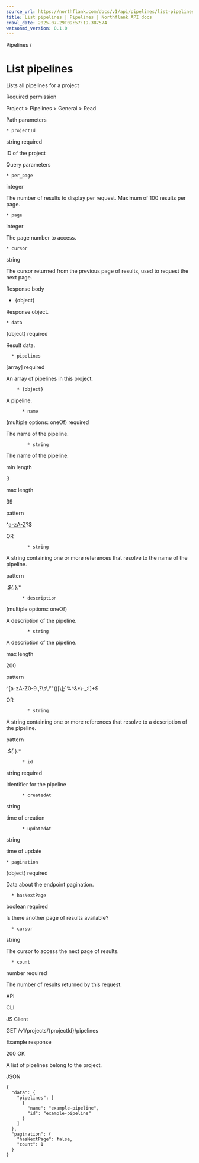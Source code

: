 ```yaml
---
source_url: https://northflank.com/docs/v1/api/pipelines/list-pipelines
title: List pipelines | Pipelines | Northflank API docs
crawl_date: 2025-07-29T09:57:19.387574
watsonmd_version: 0.1.0
---
```


Pipelines / 

# List pipelines

Lists all pipelines for a project

Required permission

Project > Pipelines > General > Read

Path parameters

    * projectId

string required

ID of the project




Query parameters

    * per_page

integer

The number of results to display per request. Maximum of 100 results per page.

    * page

integer

The page number to access.

    * cursor

string

The cursor returned from the previous page of results, used to request the next page.




Response body

  * {object}

Response object.

    * data

{object} required

Result data.

      * pipelines

[array] required

An array of pipelines in this project.

        * {object}

A pipeline.

          * name

(multiple options: oneOf) required

The name of the pipeline.

            * string

The name of the pipeline.

min length

3

max length

39

pattern

^[a-zA-Z]((-|\s)?[a-zA-Z0-9]+((-|\s)[a-zA-Z0-9]+)*)?$

OR

            * string

A string containing one or more references that resolve to the name of the pipeline.

pattern

.*\${.*}.*

          * description

(multiple options: oneOf)

A description of the pipeline.

            * string

A description of the pipeline.

max length

200

pattern

^[a-zA-Z0-9.,?\s\\\/'"()[\\];`%^&*\\-_:!]+$

OR

            * string

A string containing one or more references that resolve to a description of the pipeline.

pattern

.*\${.*}.*

          * id

string required

Identifier for the pipeline

          * createdAt

string

time of creation

          * updatedAt

string

time of update

    * pagination

{object} required

Data about the endpoint pagination.

      * hasNextPage

boolean required

Is there another page of results available?

      * cursor

string

The cursor to access the next page of results.

      * count

number required

The number of results returned by this request.




API

CLI

JS Client

GET /v1/projects/{projectId}/pipelines

Example response

200 OK

A list of pipelines belong to the project.

JSON
    
    
    {
      "data": {
        "pipelines": [
          {
            "name": "example-pipeline",
            "id": "example-pipeline"
          }
        ]
      },
      "pagination": {
        "hasNextPage": false,
        "count": 1
      }
    }